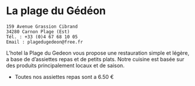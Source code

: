 # La plage du Gédéon

    159 Avenue Grassion Cibrand
    34280 Carnon Plage (Est)
    Tél. : +33 (0)4 67 68 10 05
    Email : plagedugedeon@free.fr

L’hotel la Plage du Gedeon vous propose une restauration simple et légère, a base de d’assiettes repas et de petits plats.
Notre cuisine est basée sur des produits principalement locaux et de saison.

* Toutes nos assiettes repas sont a 6.50 €
